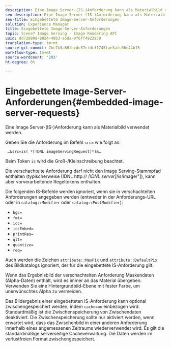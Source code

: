 ```yaml
---
description: Eine Image Server-(IS-)Anforderung kann als Materialbild verwendet werden.
seo-description: Eine Image Server-(IS-)Anforderung kann als Materialbild verwendet werden.
seo-title: Eingebettete Image-Server-Anforderungen
solution: Experience Manager
title: Eingebettete Image-Server-Anforderungen
topic: Scene7 Image Serving - Image Rendering API
uuid: dd72880d-8824-40b3-a5da-0f6ff4922939
translation-type: tm+mt
source-git-commit: 7bc7b3a86fbcdc57cfdc31745fae3afc06e44b15
workflow-type: tm+mt
source-wordcount: '203'
ht-degree: 0%

---
```



# Eingebettete Image-Server-Anforderungen{#embedded-image-server-requests}

Eine Image Server-(IS-)Anforderung kann als Materialbild verwendet werden.

Geben Sie die Anforderung im Befehl `src=` wie folgt an:

` …&src=is( *[!DNL imageServingRequest]*)&…`

Beim Token `is` wird die Groß-/Kleinschreibung beachtet.

Die verschachtelte Anforderung darf nicht den Image Serving-Stammpfad enthalten (typischerweise [!DNL http:// *[!DNL server]*/is/image/&quot;]), kann aber vorverarbeitende Regeltokens enthalten.

Die folgenden IS-Befehle werden ignoriert, wenn sie in verschachtelten Anforderungen angegeben werden (entweder in der Anforderungs-URL oder in `catalog::Modifier` oder `catalog::PostModifier`):

* `bgc=`
* `fmt=`
* `icc=`
* `iccEmbed=`
* `printRes=`
* `qlt=`
* `quantize=`
* `req=`

Auch werden die Zeichen `attribute::MaxPix` und `attribute::DefaultPix` des Bildkatalogs ignoriert, der für die eingebettete IS-Anforderung gilt.

Wenn das Ergebnisbild der verschachtelten Anforderung Maskendaten (Alpha-Daten) enthält, wird es immer an das Material übergeben. Verwenden Sie eine Hintergrundbild-Ebene mit fester Farbe, um unerwünschtes Alpha zu vermeiden.

Das Bildergebnis einer eingebetteten IS-Anforderung kann optional zwischengespeichert werden, indem `cache=on` einbezogen wird. Standardmäßig ist die Zwischenspeicherung von Zwischendaten deaktiviert. Die Zwischenspeicherung sollte nur aktiviert werden, wenn erwartet wird, dass das Zwischenbild in einer anderen Anforderung innerhalb eines angemessenen Zeitraums wiederverwendet wird. Es gilt die standardmäßige serverseitige Cacheverwaltung. Die Daten werden im verlustfreien Format zwischengespeichert.
